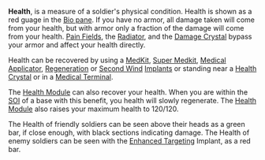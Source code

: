 **Health**, is a measure of a soldier's physical condition. Health is shown as a
red guage in the [Bio pane](../etc/Heads-up_Display.md#Bio_Pane). If you have no
armor, all damage taken will come from your health, but with armor only a
fraction of the damage will come from your health. [Pain Fields](Pain_Field.md),
the [Radiator](../weapons/Radiator.md), and the
[Damage Crystal](../items/Damage_Crystal.md) bypass your armor and affect your
health directly.

Health can be recovered by using a [MedKit](../items/MedKit.md),
[Super Medkit](../items/Super_Medkit.md),
[Medical Applicator](../weapons/Medical_Applicator.md),
[Regeneration](../implants/Regeneration.md) or
[Second Wind](../implants/Second_Wind.md) [Implants](../implants/Implants.md) or
standing near a [Health Crystal](../items/Health_Crystal.md) or in a
[Medical Terminal](../items/Medical_Terminal.md).

The [Health Module](../items/Health_Module.md) can also recover your health.
When you are within the [SOI](../locations/Sphere_of_Influence.md) of a base
with this benefit, you health will slowly regenerate. The
[Health Module](../items/Health_Module.md) also raises your maximum health to
120/120.

The Health of friendly soldiers can be seen above their heads as a green bar, if
close enough, with black sections indicating damage. The Health of enemy
soldiers can be seen with the
[Enhanced Targeting](../implants/Enhanced_Targeting.md) Implant, as a red bar.



